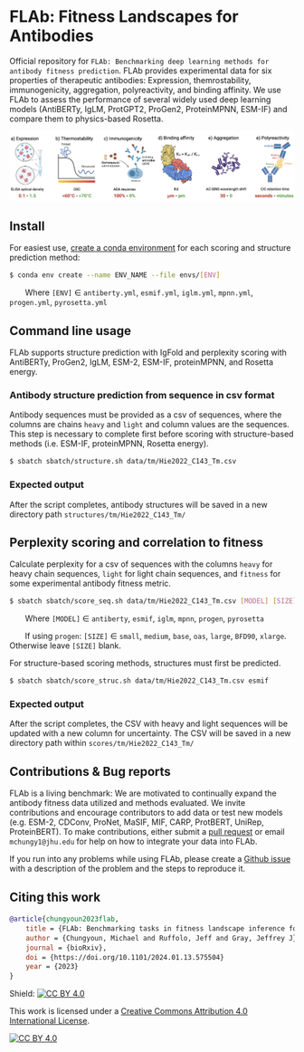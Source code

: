 # FLAb: Fitness Landscapes for Antibodies
Official repository for `FLAb: Benchmarking deep learning methods for antibody fitness prediction`. FLAb provides experimental data for six properties of therapeutic antibodies: Expression, themrostability, immunogenicity, aggregation, polyreactivity, and binding affinity. We use FLAb to assess the performance of several widely used deep learning models (AntiBERTy, IgLM, ProtGPT2, ProGen2, ProteinMPNN, ESM-IF) and compare them to physics-based Rosetta.

![Biophysical Properties](Fig_biophysical_properties.png)

## Install

For easiest use, [create a conda environment](https://docs.conda.io/projects/conda/en/latest/user-guide/tasks/manage-environments.html#creating-an-environment-with-commands) for each scoring and structure prediction method:

```bash
$ conda env create --name ENV_NAME --file envs/[ENV]
```

&nbsp;&nbsp;&nbsp;&nbsp;&nbsp;&nbsp; Where `[ENV]` ∈ `antiberty.yml`, `esmif.yml`, `iglm.yml`, `mpnn.yml`, `progen.yml`, `pyrosetta.yml`

## Command line usage

FLAb supports structure prediction with IgFold and perplexity scoring with AntiBERTy, ProGen2, IgLM, ESM-2, ESM-IF, proteinMPNN, and Rosetta energy.

### Antibody structure prediction from sequence in csv format

Antibody sequences must be provided as a csv of sequences, where the columns are chains `heavy` and `light` and column values are the sequences. This step is necessary to complete first before scoring with structure-based methods (i.e. ESM-IF, proteinMPNN, Rosetta energy).

```bash
$ sbatch sbatch/structure.sh data/tm/Hie2022_C143_Tm.csv 
```

### Expected output

After the script completes, antibody structures will be saved in a new directory path `structures/tm/Hie2022_C143_Tm/`

## Perplexity scoring and correlation to fitness

Calculate perplexity for a csv of sequences with the columns `heavy` for heavy chain sequences, `light` for light chain sequences, and `fitness` for some experimental antibody fitness metric.

```bash
$ sbatch sbatch/score_seq.sh data/tm/Hie2022_C143_Tm.csv [MODEL] [SIZE]
```

&nbsp;&nbsp;&nbsp;&nbsp;&nbsp;&nbsp; Where `[MODEL]` ∈ `antiberty`, `esmif`, `iglm`, `mpnn`, `progen`, `pyrosetta`

&nbsp;&nbsp;&nbsp;&nbsp;&nbsp;&nbsp; If using `progen`: `[SIZE]` ∈ `small`, `medium`, `base`, `oas`, `large`, `BFD90`, `xlarge`. Otherwise leave `[SIZE]` blank.

For structure-based scoring methods, structures must first be predicted.

```bash
$ sbatch sbatch/score_struc.sh data/tm/Hie2022_C143_Tm.csv esmif
```

### Expected output

After the script completes, the CSV with heavy and light sequences will be updated with a new column for uncertainty. The CSV will be saved in a new directory path within `scores/tm/Hie2022_C143_Tm/`

## Contributions & Bug reports

FLAb is a living benchmark: We are motivated to continually expand the antibody fitness data utilized and methods evaluated. We invite contributions and encourage contributors to add data or test new models (e.g. ESM-2, CDConv, ProNet, MaSIF, MIF, CARP, ProtBERT, UniRep, ProteinBERT). To make contributions, either submit a [pull request](https://github.com/Graylab/FLAb/pulls) or email `mchungy1@jhu.edu` for help on how to integrate your data into FLAb.

If you run into any problems while using FLAb, please create a [Github issue](https://github.com/Graylab/FLAb/issues) with a description of the problem and the steps to reproduce it.

## Citing this work

```bibtex
@article{chungyoun2023flab,
    title = {FLAb: Benchmarking tasks in fitness landscape inference for antibodies},
    author = {Chungyoun, Michael and Ruffolo, Jeff and Gray, Jeffrey J},
    journal = {bioRxiv},
    doi = {https://doi.org/10.1101/2024.01.13.575504}
    year = {2023}
}
```

Shield: [![CC BY 4.0][cc-by-shield]][cc-by]

This work is licensed under a
[Creative Commons Attribution 4.0 International License][cc-by].

[![CC BY 4.0][cc-by-image]][cc-by]

[cc-by]: http://creativecommons.org/licenses/by/4.0/
[cc-by-image]: https://i.creativecommons.org/l/by/4.0/88x31.png
[cc-by-shield]: https://img.shields.io/badge/License-CC%20BY%204.0-lightgrey.svg
